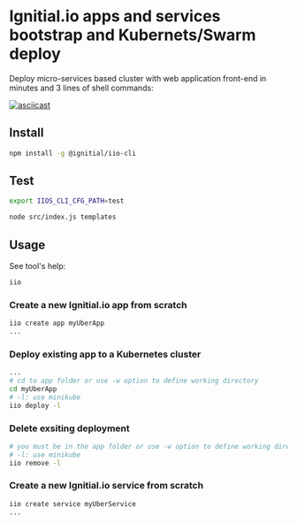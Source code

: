 # Ignitial.io apps and services bootstrap and Kubernets/Swarm deploy

Deploy micro-services based cluster with web application front-end in minutes and 3 lines
of shell commands:  

[![asciicast](https://asciinema.org/a/HCCJ3KFo5DOqSdPlYw929WzKf.svg)](https://asciinema.org/a/HCCJ3KFo5DOqSdPlYw929WzKf)

  
## Install

```bash
npm install -g @ignitial/iio-cli
```

## Test

```bash
export IIOS_CLI_CFG_PATH=test

node src/index.js templates
```

## Usage

See tool's help:

```bash
iio
```

### Create a new Ignitial.io app from scratch

```bash
iio create app myUberApp
...
```  

### Deploy existing app to a Kubernetes cluster

```bash
...
# cd to app folder or use -w option to define working directory
cd myUberApp
# -l: use minikube
iio deploy -l
```

### Delete exsiting deployment

```bash
# you must be in the app folder or use -w option to define working directory
# -l: use minikube
iio remove -l
```

### Create a new Ignitial.io service from scratch

```bash
iio create service myUberService
...
```  
